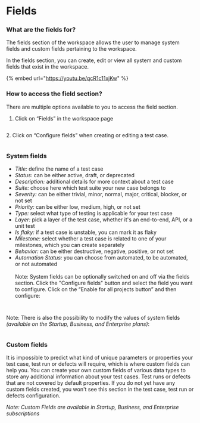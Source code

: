 # Fields

### What are the fields for?

The fields section of the workspace allows the user to manage system fields and custom fields pertaining to the workspace.

In the fields section, you can create, edit or view all system and custom fields that exist in the workspace.

{% embed url="https://youtu.be/qcR1c11xjKw" %}

### How to access the field section? <a href="#h_6c69af1f3d" id="h_6c69af1f3d"></a>

There are multiple options available to you to access the field section.

1. Click on “Fields” in the workspace page

<figure><img src="https://qase.intercom-attachments-7.com/i/o/610025904/e6fefe32f70059c2f33a8435/52EjweXOD7pY826X3omUiSZdccnsoCj9_ShSJh3sEQdyHpMhhYKopk2lHrAH6w9JxeVUj0wrFbM1eqzxgso6B19AHrzfFtwFFImEuKPybVFAAJfMr37Xkr4NTLYMiqzaabz5ZpbkY4lBxRQxyK7e0V9HXwoQzBhMpihcb3Dx5YmBirONC1-SEfQ-DLkmgA" alt=""><figcaption></figcaption></figure>

2\. Click on “Configure fields” when creating or editing a test case.

<figure><img src="https://qase.intercom-attachments-7.com/i/o/610025913/63b79d677a23eb3c7635eedb/qV4X6MQq9qkugGZHOdaP9URjPtpyGlTdJrMAp6AHwQt7LOt-dIZwVr5sERddtQ0EU-nwdxJqsBpihvJxkhXghJv_lokuEBK3MD3ZgclrVnuQmQq-rMb1EClksUlvJrlN2hiGyXzRhZos5fWhK2jkB3grJwaEIN0HVOMcCFU7q7Zpp8VDAI_uH7W4FyAD1w" alt=""><figcaption></figcaption></figure>

### System fields <a href="#h_9720e1be27" id="h_9720e1be27"></a>

* _Title:_ define the name of a test case
* _Status:_ can be either active, draft, or deprecated
* _Description:_ additional details for more context about a test case
* _Suite:_ choose here which test suite your new case belongs to
* _Severity:_ can be either trivial, minor, normal, major, critical, blocker, or not set
* _Priority:_ can be either low, medium, high, or not set
* _Type:_ select what type of testing is applicable for your test case
* _Layer:_ pick a layer of the test case, whether it's an end-to-end, API, or a unit test
* _Is flaky:_ if a test case is unstable, you can mark it as flaky
* _Milestone:_ select whether a test case is related to one of your milestones, which you can create separately
* _Behavior:_ can be either destructive, negative, positive, or not set
* _Automation Status:_ you can choose from automated, to be automated, or not automated\
  \
  Note: System fields can be optionally switched on and off via the fields section. Click the "Configure fields" button and select the field you want to configure. Click on the “Enable for all projects button” and then configure:

<figure><img src="https://qase.intercom-attachments-7.com/i/o/610025921/95c82726854c0714c5142f92/tbBLEHHZZFvtZLnZzGpimEVs8X3Q62OZiOm3asv3D9CbtUfd-WlARubtzqMH0GyUoD7XvIMVf5cSpMCuQ6YiWSHCRT-59ldnKYQ-DzjsMBRfaxRjnH-WB5xwG7J65qf9WwlDonj5dR_ItIVqE-JBQzDcuN1b5j5CaRUT_5rVGhG9x1T8swfzNuvprldjdg" alt=""><figcaption></figcaption></figure>

<figure><img src="https://qase.intercom-attachments-7.com/i/o/610025929/1c1c4336252e18511cb47ee1/h5VSdaGzRN3y9WDJ2U13wNQV0GNQSh-zuJMxvPVRRuiiIXzRbRxzlV1RLHMf5QBo4gDSV1qpJmL0vp-f3JT1xn4f-F8abETqZiXWpWXCsZV8JqZ0ErL1fCiqESI7JTlbO9Vm0xUQNiJrYmPmq1dyK0HvJpPFA20TT0eyiTXjbLJWSt0Xf_0hSf5cgwINuQ" alt=""><figcaption></figcaption></figure>

Note: There is also the possibility to modify the values of system fields _(available on the Startup, Business, and Enterprise plans)_:

<figure><img src="https://qase.intercom-attachments-7.com/i/o/610025936/31c7f33eb30a78ddd9e264d6/mQL-CtfAPgu0905H55YCg2Zi-fnBAMI0ET-wRCjcTPB0Atv3Ye_0Wwc30Xy_WZgbV216yRokUltm2DRJBHGbdCL-XAFvLpiTvh5qGZMjn4bJdz7CYDhwwV1yGO8iuhDka-x2TK0Ka-DyuX7AoSOs0DpUaFaBcNWq8jsBlsMeogzmC6FDxKoK4_5JSN_viA" alt=""><figcaption></figcaption></figure>

### Custom fields <a href="#h_8b74fe6938" id="h_8b74fe6938"></a>

It is impossible to predict what kind of unique parameters or properties your test case, test run or defects will require, which is where custom fields can help you. You can create your own custom fields of various data types to store any additional information about your test cases. Test runs or defects that are not covered by default properties. If you do not yet have any custom fields created, you won't see this section in the test case, test run or defects configuration.

_Note: Custom Fields are available in Startup, Business, and Enterprise subscriptions_
